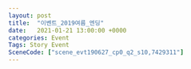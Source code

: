 ```yaml
---
layout: post
title:  "이벤트_2019여름_엔딩"
date:   2021-01-21 13:00:00 +0000
categories: Event
Tags: Story Event
SceneCode: ["scene_evt190627_cp0_q2_s10,7429311"]
---
```


